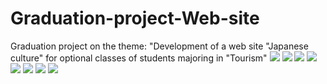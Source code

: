 # Graduation-project-Web-site
Graduation project on the theme: "Development of a web site "Japanese culture" for optional classes of students majoring in "Tourism"
![](https://github.com/aizhannova/Graduation-project-Web-site/blob/master/1.png)
![](https://github.com/aizhannova/Graduation-project-Web-site/blob/master/2.png)
![](https://github.com/aizhannova/Graduation-project-Web-site/blob/master/3.png)
![](https://github.com/aizhannova/Graduation-project-Web-site/blob/master/4.png)
![](https://github.com/aizhannova/Graduation-project-Web-site/blob/master/5.png)
![](https://github.com/aizhannova/Graduation-project-Web-site/blob/master/6.png)
![](https://github.com/aizhannova/Graduation-project-Web-site/blob/master/7.png)
![](https://github.com/aizhannova/Graduation-project-Web-site/blob/master/8.png)
